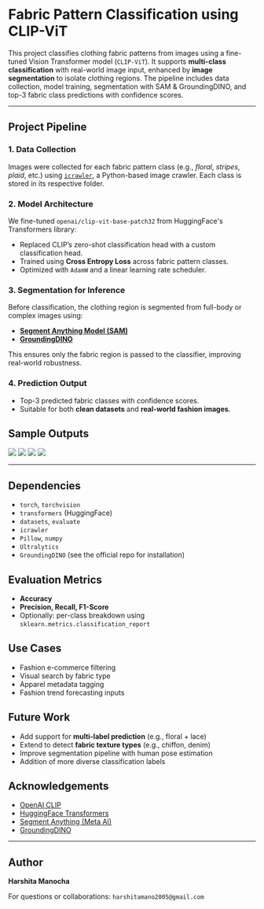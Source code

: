 # Fabric Pattern Classification using CLIP-ViT

This project classifies clothing fabric patterns from images using a fine-tuned Vision Transformer model (`CLIP-ViT`). It supports **multi-class classification** with real-world image input, enhanced by **image segmentation** to isolate clothing regions. The pipeline includes data collection, model training, segmentation with SAM & GroundingDINO, and top-3 fabric class predictions with confidence scores.

---

## Project Pipeline

### 1. Data Collection

Images were collected for each fabric pattern class (e.g., *floral*, *stripes*, *plaid*, etc.) using [`icrawler`](https://github.com/hellock/icrawler), a Python-based image crawler. Each class is stored in its respective folder.


### 2. Model Architecture

We fine-tuned `openai/clip-vit-base-patch32` from HuggingFace's Transformers library:

* Replaced CLIP’s zero-shot classification head with a custom classification head.
* Trained using **Cross Entropy Loss** across fabric pattern classes.
* Optimized with `AdamW` and a linear learning rate scheduler.

### 3. Segmentation for Inference

Before classification, the clothing region is segmented from full-body or complex images using:

* **[Segment Anything Model (SAM)](https://github.com/facebookresearch/segment-anything)**
* **[GroundingDINO](https://github.com/IDEA-Research/GroundingDINO)**

This ensures only the fabric region is passed to the classifier, improving real-world robustness.

### 4. Prediction Output

* Top-3 predicted fabric classes with confidence scores.
* Suitable for both **clean datasets** and **real-world fashion images**.


## Sample Outputs
  <img src="https://github.com/user-attachments/assets/9836531f-78af-440e-b535-a717bbbbbea4" >
  <img src="https://github.com/user-attachments/assets/16805d5a-2e5c-4701-a454-d254ae11b67f" >
  <img src="https://github.com/user-attachments/assets/6b08f245-3196-456c-8d32-b2762684616e" >
  <img src="https://github.com/user-attachments/assets/ed37ebdc-f0a2-4f9f-a505-2d17addbafdf" >

---

## Dependencies

* `torch`, `torchvision`
* `transformers` (HuggingFace)
* `datasets`, `evaluate`
* `icrawler`
* `Pillow`, `numpy`
* `Ultralytics`
* `GroundingDINO` (see the official repo for installation)


## Evaluation Metrics

* **Accuracy**
* **Precision, Recall, F1-Score**
* Optionally: per-class breakdown using `sklearn.metrics.classification_report`



## Use Cases

* Fashion e-commerce filtering
* Visual search by fabric type
* Apparel metadata tagging
* Fashion trend forecasting inputs



## Future Work

* Add support for **multi-label prediction** (e.g., floral + lace)
* Extend to detect **fabric texture types** (e.g., chiffon, denim)
* Improve segmentation pipeline with human pose estimation
* Addition of more diverse classification labels

## Acknowledgements

* [OpenAI CLIP](https://github.com/openai/CLIP)
* [HuggingFace Transformers](https://huggingface.co)
* [Segment Anything (Meta AI)](https://segment-anything.com/)
* [GroundingDINO](https://github.com/IDEA-Research/GroundingDINO)

---

## Author

**Harshita Manocha**

For questions or collaborations: `harshitamano2005@gmail.com`
